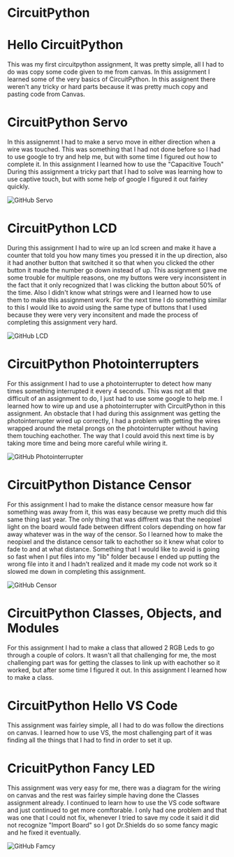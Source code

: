 # CircuitPython 

	
# Hello CircuitPython 

This was my first circuitpython assignment, It was pretty simple, all I had to do was copy some code given to me from canvas.
In this assignment I learned some of the very basics of CircuitPython. 
In this assignent there weren't any tricky or hard parts because it was pretty much copy and pasting code from Canvas.  

# CircuitPython Servo 

In this assignemnt I had to make a servo move in either direction when a wire was touched. This was something that I had not done before so I had to use google to try and help me, but with some time I figured out how to complete it.
In this assignment I learned how to use the "Capacitive Touch"
During this assignment a tricky part that I had to solve was learning how to use captive touch, but with some help of google I figured it out fairley quickly. 

![GitHub Servo](media/servoSS.PNG)

# CircuitPython LCD 

During this assignment I had to wire up an lcd screen and make it have a counter that told you how many times you pressed it in the up direction, also it had another button that switched it so that when you clicked the other button it made the number go down instead of up. 
This assignment gave me some trouble for multiple reasons, one my buttons were very inconsistent in the fact that it only recognized that I was clicking the button about 50% of the time. Also I didn't know what strings were and I learned how to use them to make this assignment work. 
For the next time I do something similar to this I would like to avoid using the same type of buttons that I used because they were very very inconsitent and made the process of completing this assignment very hard. 

![GitHub LCD](media/lcdSS.PNG) 

# CircuitPython Photointerrupters 

For this assignment I had to use a photointerrupter to detect how many times something interrupted it every 4 seconds. This was not all that difficult of an assignment to do, I just had to use some google to help me. 
I learned how to wire up and use a photointerrupter with CircuitPython in this assignment. 
An obstacle that I had during this assignment was getting the photointerrupter wired up correctly, I had a problem with getting the wires wrapped around the metal prongs on the photointerrupter without having them touching eachother. The way that I could avoid this next time is by taking more time and being more careful while wiring it. 

![GitHub Photointerrupter](media/photinterrupterSS.PNG)	  

# CircuitPython Distance Censor 

For this assignment I had to make the distance censor measure how far something was away from it, this was easy because we pretty much did this same thing last year. The only thing that was diffrent was that the neopixel light on the board would fade between diffrent colors depending on how far away whatever was in the way of the censor. 
So I learned how to make the neopixel and the distance censor talk to eachother so it knew what color to fade to and at what distance. 
Something that I would like to avoid is going so fast when I put files into my "lib" folder because I ended up putting the wrong file into it and I hadn't realized and it made my code not work so it slowed me down in completing this assignment. 
 
![GitHub Censor](media/censorSS.PNG) 

# CircuitPython Classes, Objects, and Modules 

For this assignment I had to make a class that allowed 2 RGB Leds to go through a couple of colors. It wasn't all that challenging for me, the most challenging part was for getting the classes to link up with eachother so it worked, but after some time I figured it out. In this assignment I learned how to make a class.


# CircuitPython Hello VS Code 

This assignment was fairley simple, all I had to do was follow the directions on canvas. I learned how to use VS, the most challenging part of it was finding all the things that I had to find in order to set it up. 

# CricuitPython Fancy LED 

This assignment was very easy for me, there was a diagram for the wiring on canvas and the rest was fairley simple having done the Classes assignment already. I continued to learn how to use the VS code software and just continued to get more comftorable. I only had one problem and that was one that I could not fix, whenever I tried to save my code it said it did not recognize "Import Board" so I got Dr.Shields do so some fancy magic and he fixed it eventually. 

![GitHub Famcy](media/fancySS.PNG)
